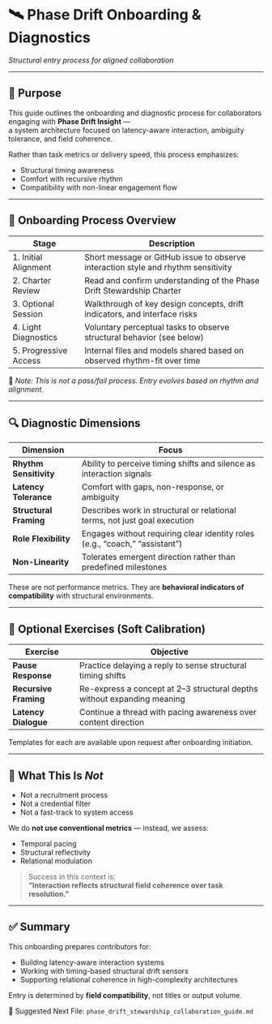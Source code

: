 # 🛰️ Phase Drift Onboarding & Diagnostics  
*Structural entry process for aligned collaboration*

---

## 🎯 Purpose

This guide outlines the onboarding and diagnostic process for collaborators engaging with **Phase Drift Insight** —  
a system architecture focused on latency-aware interaction, ambiguity tolerance, and field coherence.

Rather than task metrics or delivery speed, this process emphasizes:

- Structural timing awareness  
- Comfort with recursive rhythm  
- Compatibility with non-linear engagement flow  

---

## 🔄 Onboarding Process Overview

| Stage                | Description |
|----------------------|-------------|
| 1. Initial Alignment | Short message or GitHub issue to observe interaction style and rhythm sensitivity |
| 2. Charter Review    | Read and confirm understanding of the Phase Drift Stewardship Charter |
| 3. Optional Session  | Walkthrough of key design concepts, drift indicators, and interface risks |
| 4. Light Diagnostics | Voluntary perceptual tasks to observe structural behavior (see below) |
| 5. Progressive Access| Internal files and models shared based on observed rhythm-fit over time |

📝 *Note: This is not a pass/fail process. Entry evolves based on rhythm and alignment.*

---

## 🔍 Diagnostic Dimensions

| Dimension           | Focus |
|---------------------|-------|
| **Rhythm Sensitivity** | Ability to perceive timing shifts and silence as interaction signals |
| **Latency Tolerance**  | Comfort with gaps, non-response, or ambiguity |
| **Structural Framing** | Describes work in structural or relational terms, not just goal execution |
| **Role Flexibility**   | Engages without requiring clear identity roles (e.g., “coach,” “assistant”) |
| **Non-Linearity**      | Tolerates emergent direction rather than predefined milestones |

These are not performance metrics. They are **behavioral indicators of compatibility** with structural environments.

---

## 🧪 Optional Exercises (Soft Calibration)

| Exercise           | Objective |
|--------------------|-----------|
| **Pause Response** | Practice delaying a reply to sense structural timing shifts |
| **Recursive Framing** | Re-express a concept at 2–3 structural depths without expanding meaning |
| **Latency Dialogue** | Continue a thread with pacing awareness over content direction |

Templates for each are available upon request after onboarding initiation.

---

## 🚫 What This Is *Not*

- Not a recruitment process  
- Not a credential filter  
- Not a fast-track to system access  

We do **not use conventional metrics** — instead, we assess:

- Temporal pacing  
- Structural reflectivity  
- Relational modulation  

> Success in this context is:  
> **“Interaction reflects structural field coherence over task resolution.”**

---

## ✅ Summary

This onboarding prepares contributors for:

- Building latency-aware interaction systems  
- Working with timing-based structural drift sensors  
- Supporting relational coherence in high-complexity architectures  

Entry is determined by **field compatibility**, not titles or output volume.

📎 Suggested Next File: `phase_drift_stewardship_collaboration_guide.md`
